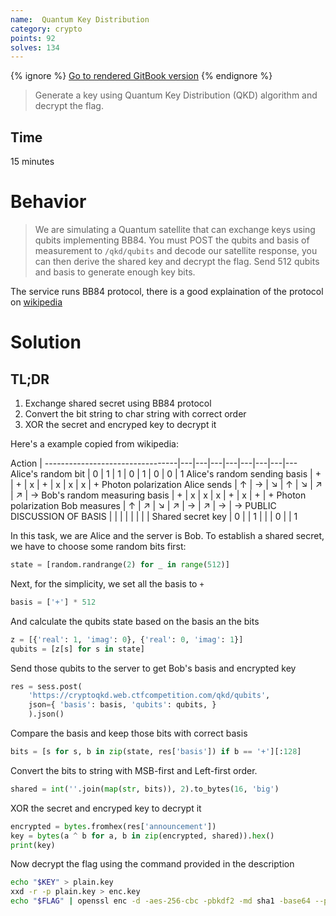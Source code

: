 ```yaml
---
name:  Quantum Key Distribution
category: crypto
points: 92
solves: 134
---
```


{% ignore %}
[Go to rendered GitBook version](https://sasdf.github.io/ctf/)
{% endignore %}

> Generate a key using Quantum Key Distribution (QKD) algorithm and decrypt the flag.


## Time
15 minutes  


# Behavior
> We are simulating a Quantum satellite that can exchange keys using qubits implementing BB84.
> You must POST the qubits and basis of measurement to `/qkd/qubits` and decode our satellite response,
> you can then derive the shared key and decrypt the flag.
> Send 512 qubits and basis to generate enough key bits.

The service runs BB84 protocol, there is a good explaination of the protocol on
[wikipedia](https://en.wikipedia.org/wiki/Quantum_key_distribution#BB84_protocol:_Charles_H._Bennett_and_Gilles_Brassard_%281984%29)


# Solution
## TL;DR
1. Exchange shared secret using BB84 protocol
2. Convert the bit string to char string with correct order
3. XOR the secret and encryped key to decrypt it

Here's a example copied from wikipedia:

Action                           |
---------------------------------|---|---|---|---|---|---|---|---
Alice's random bit               | 0 | 1 | 1 | 0 | 1 | 0 | 0 | 1
Alice's random sending basis     | + | + | x | + | x | x | x | +
Photon polarization Alice sends  | ↑ | → | ↘ | ↑ | ↘ | ↗ | ↗ | →
Bob's random measuring basis     | + | x | x | x | + | x | + | +
Photon polarization Bob measures | ↑ | ↗ | ↘ | ↗ | → | ↗ | → | →
PUBLIC DISCUSSION OF BASIS       |   |   |   |   |   |   |   |
Shared secret key                | 0 |   | 1 |   |   | 0 |   | 1

In this task, we are Alice and the server is Bob.
To establish a shared secret, we have to choose some random bits first:

```python
state = [random.randrange(2) for _ in range(512)]
```

Next, for the simplicity, we set all the basis to `+`

```python
basis = ['+'] * 512
```

And calculate the qubits state based on the basis an the bits

```python
z = [{'real': 1, 'imag': 0}, {'real': 0, 'imag': 1}]
qubits = [z[s] for s in state]
```

Send those qubits to the server to get Bob's basis and encrypted key

```python
res = sess.post(
    'https://cryptoqkd.web.ctfcompetition.com/qkd/qubits',
    json={ 'basis': basis, 'qubits': qubits, }
    ).json()
```

Compare the basis and keep those bits with correct basis

```python
bits = [s for s, b in zip(state, res['basis']) if b == '+'][:128]
```

Convert the bits to string with MSB-first and Left-first order.

```python
shared = int(''.join(map(str, bits)), 2).to_bytes(16, 'big')
```

XOR the secret and encryped key to decrypt it

```python
encrypted = bytes.fromhex(res['announcement'])
key = bytes(a ^ b for a, b in zip(encrypted, shared)).hex()
print(key)
```

Now decrypt the flag using the command provided in the description

```bash
echo "$KEY" > plain.key
xxd -r -p plain.key > enc.key
echo "$FLAG" | openssl enc -d -aes-256-cbc -pbkdf2 -md sha1 -base64 --pass file:enc.key
```
